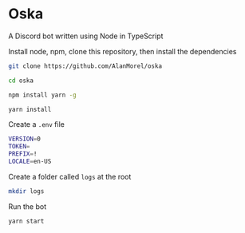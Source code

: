 # Oska

A Discord bot written using Node in TypeScript

Install node, npm, clone this repository, then install the dependencies

```sh
git clone https://github.com/AlanMorel/oska
```

```sh
cd oska
```

```sh
npm install yarn -g
```

```sh
yarn install
```

Create a `.env` file

```sh
VERSION=0
TOKEN=
PREFIX=!
LOCALE=en-US
```

Create a folder called `logs` at the root

```sh
mkdir logs
```

Run the bot

```sh
yarn start
```
